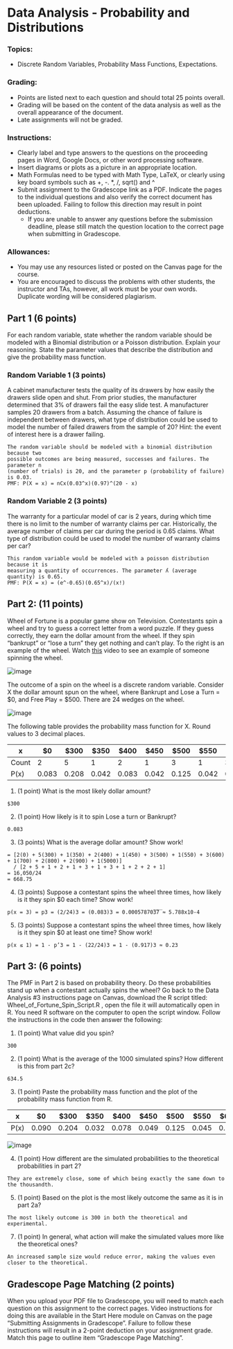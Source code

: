 # Data Analysis - Probability and Distributions
### Topics:
- Discrete Random Variables, Probability Mass Functions, Expectations.

### Grading:
- Points are listed next to each question and should total 25 points overall.
- Grading will be based on the content of the data analysis as well as the overall appearance of the document.
- Late assignments will not be graded.

### Instructions:
- Clearly label and type answers to the questions on the proceeding pages in Word, Google Docs, or other word processing software.
- Insert diagrams or plots as a picture in an appropriate location.
- Math Formulas need to be typed with Math Type, LaTeX, or clearly using key board symbols such as +, -. *, /, sqrt() and ^
- Submit assignment to the Gradescope link as a PDF. Indicate the pages to the individual questions and also verify the correct document has been uploaded. Failing to follow this direction may result in point deductions.
  - If you are unable to answer any questions before the submission deadline, please still match the question location to the correct page when submitting in Gradescope.

### Allowances:
- You may use any resources listed or posted on the Canvas page for the course.
- You are encouraged to discuss the problems with other students, the instructor and TAs, however, all work must be your own words. Duplicate wording will be considered plagiarism.

## Part 1 (6 points)
For each random variable, state whether the random variable should be modeled with a Binomial distribution or a Poisson distribution. Explain your reasoning. State the parameter values that describe the distribution and give the probability mass function.

### Random Variable 1 (3 points)
A cabinet manufacturer tests the quality of its drawers by how easily the drawers slide open and shut. From prior studies, the manufacturer determined that 3% of drawers fail the easy slide test. A manufacturer samples 20 drawers from a batch. Assuming the chance of failure is independent between drawers, what type of distribution could be used to model the number of failed drawers from the sample of 20? Hint: the event of interest here is a drawer failing.
```
The random variable should be modeled with a binomial distribution because two
possible outcomes are being measured, successes and failures. The parameter n
(number of trials) is 20, and the parameter p (probability of failure) is 0.03.
PMF: P(X = x) = nCx(0.03^x)(0.97)^(20 - x)
```

### Random Variable 2 (3 points)
The warranty for a particular model of car is 2 years, during which time there is no limit to the number of warranty claims per car.  Historically, the average number of claims per car during the period is 0.65 claims. What type of distribution could be used to model the number of warranty claims per car?
```
This random variable would be modeled with a poisson distribution because it is
measuring a quantity of occurrences. The parameter ʎ (average quantity) is 0.65.
PMF: P(X = x) = (e^-0.65)(0.65^x)/(x!)
```

## Part 2: (11 points)
Wheel of Fortune is a popular game show on Television. Contestants spin a wheel and try to guess a correct letter from a word puzzle. If they guess correctly, they earn the dollar amount from the wheel. If they spin “bankrupt” or “lose a turn” they get nothing and can’t play. To the right is an example of the wheel.  Watch [this](https://www.youtube.com/watch?v=_Pv33JWBdY8) video to see an example of someone spinning the wheel.

![image](https://user-images.githubusercontent.com/25465133/164578481-354a6c20-26a5-4810-84c0-fe767e904936.png)

The outcome of a spin on the wheel is a discrete random variable. Consider X the dollar amount spun on the wheel, where Bankrupt and Lose a Turn = $0, and Free Play = $500. There are 24 wedges on the wheel.

![image](https://user-images.githubusercontent.com/25465133/164578600-6f674c90-af9e-496d-94ce-7c6e0cad1385.png)

The following table provides the probability mass function for X. Round values to 3 decimal places.

x | $0 | $300 | $350 | $400 | $450 | $500 | $550 | $600 | $700 | $800 | $900 | $5000
---|---|---|---|---|---|---|---|---|---|---|---|---
Count | 2 | 5 | 1 | 2 | 1 | 3 | 1 | 3 | 1 | 2 | 2 | 1
P(x) | 0.083 | 0.208 | 0.042 | 0.083 | 0.042 | 0.125 | 0.042 | 0.125 | 0.042 | 0.083 | 0.083 | 0.042

1. (1 point) What is the most likely dollar amount?
```
$300
```

2. (1 point) How likely is it to spin Lose a turn or Bankrupt?
```
0.083
```

3. (3 points) What is the average dollar amount? Show work!
```
= [2(0) + 5(300) + 1(350) + 2(400) + 1(450) + 3(500) + 1(550) + 3(600) + 1(700) + 2(800) + 2(900) + 1(5000)]
  / [2 + 5 + 1 + 2 + 1 + 3 + 1 + 3 + 1 + 2 + 2 + 1]
= 16,050/24
= 668.75
```

4. (3 points) Suppose a contestant spins the wheel three times, how likely is it they spin $0 each time? Show work!
```
p(x = 3) = p3 = (2/24)3 = (0.083)3 = 0.00057870̅3̅7̅ ≈ 5.788x10-4
```

5. (3 points) Suppose a contestant spins the wheel three times, how likely is it they spin $0 at least one time? Show work!
```
p(x ≤ 1) = 1 - p’3 = 1 - (22/24)3 = 1 - (0.917)3 ≈ 0.23
```

## Part 3: (6 points)
The PMF in Part 2 is based on probability theory. Do these probabilities stand up when a contestant actually spins the wheel?  Go back to the Data Analysis #3 instructions page on Canvas, download the R script titled: Wheel_of_Fortune_Spin_Script.R  , open the file it will automatically open in R. You need R software on the computer to open the script window.  Follow the instructions in the code then answer the following:  

1. (1 point) What value did you spin?
```
300
```

2. (1 point) What is the average of the 1000 simulated spins? How different is this from part 2c?
```
634.5
```

3. (1 point) Paste the probability mass function and the plot of the probability mass function from R.

x | $0 | $300 | $350 | $400 | $450 | $500 | $550 | $600 | $700 | $800 | $900 | $5000
---|---|---|---|---|---|---|---|---|---|---|---|---
P(x) | 0.090 | 0.204 | 0.032 | 0.078 | 0.049 | 0.125 | 0.045 | 0.102 | 0.042 | 0.099 | 0.102 | 0.032

![image](https://user-images.githubusercontent.com/25465133/164590079-0c973ade-99e9-409e-9c6f-f4deb2e1e469.png)

4. (1 point) How different are the simulated probabilities to the theoretical probabilities in part 2?
```
They are extremely close, some of which being exactly the same down to the thousandth.
```

5. (1 point) Based on the plot is the most likely outcome the same as it is in part 2a?
```
The most likely outcome is 300 in both the theoretical and experimental.
```

7. (1 point) In general, what action will make the simulated values more like the theoretical ones?
```
An increased sample size would reduce error, making the values even closer to the theoretical.
```

## Gradescope Page Matching (2 points)
When you upload your PDF file to Gradescope, you will need to match each question on this assignment to the correct pages. Video instructions for doing this are available in the Start Here module on Canvas on the page “Submitting Assignments in Gradescope”. Failure to follow these instructions will result in a 2-point deduction on your assignment grade. Match this page to outline item “Gradescope Page Matching”.

